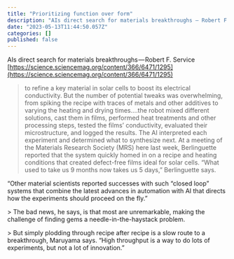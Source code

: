 ```yaml
---
title: "Prioritizing function over form"
description: "AIs direct search for materials breakthroughs — Robert F. Service https://science.sciencemag.org/content/366/6471/1295"
date: "2023-05-13T11:44:50.057Z"
categories: []
published: false
---
```


AIs direct search for materials breakthroughs — Robert F. Service [https://science.sciencemag.org/content/366/6471/1295](https://science.sciencemag.org/content/366/6471/1295)

> to refine a key material in solar cells to boost its electrical conductivity. But the number of potential tweaks was overwhelming, from spiking the recipe with traces of metals and other additives to varying the heating and drying times.…the robot mixed different solutions, cast them in films, performed heat treatments and other processing steps, tested the films’ conductivity, evaluated their microstructure, and logged the results. The AI interpreted each experiment and determined what to synthesize next. At a meeting of the Materials Research Society (MRS) here last week, Berlinguette reported that the system quickly homed in on a recipe and heating conditions that created defect-free films ideal for solar cells. “What used to take us 9 months now takes us 5 days,” Berlinguette says.

“Other material scientists reported successes with such “closed loop” systems that combine the latest advances in automation with AI that directs how the experiments should proceed on the fly.”

\> The bad news, he says, is that most are unremarkable, making the challenge of finding gems a needle-in-the-haystack problem.

\> But simply plodding through recipe after recipe is a slow route to a breakthrough, Maruyama says. “High throughput is a way to do lots of experiments, but not a lot of innovation.”
